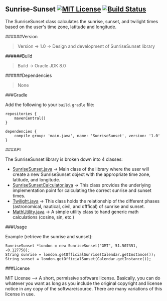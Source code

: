 ## Sunrise-Sunset [![MIT License][license-image]][license-url] [![Build Status](https://travis-ci.org/rahulnadella/SunriseSunset.svg?branch=master)](https://travis-ci.org/rahulnadella/SunriseSunset)

The SunriseSunset class calculates the sunrise, sunset, and twilight times based on the user's time zone, latitude and longitude.

######Version
> Version -> 1.0 -> Design and development of SunriseSunset library

######Build
> Build -> Oracle JDK 8.0

######Dependencies
> None

###Gradle

Add the following to your ``build.gradle`` file:

```
repositories {
    mavenCentral()
}

dependencies {
    compile group: 'main.java', name: 'SunriseSunset', version: '1.0'
}
```

###API

The SunriseSunset library is broken down into 4 classes:

- [SunriseSunset.java](https://github.com/rahulnadella/SunriseSunset/blob/master/src/main/java/SunriseSunset.java) -> Main class of the library where the user will create a new SunriseSunset object with the appropriate time zone, latitude, and longitude.
- [SunriseSunsetCalculator.java](https://github.com/rahulnadella/SunriseSunset/blob/master/src/main/java/SunriseSunsetCalculator.java) -> This class provides the underlying implementation point for calculating the correct sunrise and sunset times.
- [Twilight.java](https://github.com/rahulnadella/SunriseSunset/blob/master/src/main/java/Twilight.java) -> This class holds the relationship of the different phases (astronomical, nautical, civil, and offfical) of sunrise and sunset.
- [MathUtility.java](https://github.com/rahulnadella/SunriseSunset/blob/master/src/main/java/MathUtility.java) -> A simple utility class to hand generic math calculations (cosine, sin, etc.)

###Usage

Example (retrieve the sunrise and sunset):
```
SunriseSunset *london = new SunriseSunset("GMT", 51.507351, -0.127758);
String sunrise = london.getOfficialSunrise(Calendar.getInstance());
String sunset = london.getOfficialSunset(Calendar.getInstance());
```

###License

MIT License --> A short, permissive software license. Basically, you can do whatever you want as long as you include the original copyright and license notice in any copy of the software/source. There are many variations of this license in use.

[license-image]: http://img.shields.io/badge/license-MIT-blue.svg?style=flat
[license-url]: LICENSE
